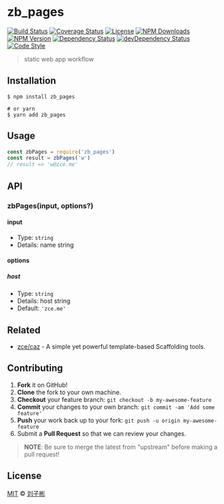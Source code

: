 # zb_pages

[![Build Status][actions-img]][actions-url]
[![Coverage Status][codecov-img]][codecov-url]
[![License][license-img]][license-url]
[![NPM Downloads][downloads-img]][downloads-url]
[![NPM Version][version-img]][version-url]
[![Dependency Status][dependency-img]][dependency-url]
[![devDependency Status][devdependency-img]][devdependency-url]
[![Code Style][style-img]][style-url]

> static web app workflow

## Installation

```shell
$ npm install zb_pages

# or yarn
$ yarn add zb_pages
```

## Usage

<!-- TODO: Introduction of Usage -->

```javascript
const zbPages = require('zb_pages')
const result = zbPages('w')
// result => 'w@zce.me'
```

## API

<!-- TODO: Introduction of API -->

### zbPages(input, options?)

#### input

- Type: `string`
- Details: name string

#### options

##### host

- Type: `string`
- Details: host string
- Default: `'zce.me'`

## Related

- [zce/caz](https://github.com/zce/caz) - A simple yet powerful template-based Scaffolding tools.

## Contributing

1. **Fork** it on GitHub!
2. **Clone** the fork to your own machine.
3. **Checkout** your feature branch: `git checkout -b my-awesome-feature`
4. **Commit** your changes to your own branch: `git commit -am 'Add some feature'`
5. **Push** your work back up to your fork: `git push -u origin my-awesome-feature`
6. Submit a **Pull Request** so that we can review your changes.

> **NOTE**: Be sure to merge the latest from "upstream" before making a pull request!

## License

[MIT](LICENSE) &copy; [刘子彬](https://github.com/lzb0530)



[actions-img]: https://img.shields.io/github/workflow/status/lzb0530/zb_pages/CI
[actions-url]: https://github.com/lzb0530/zb_pages/actions
[codecov-img]: https://img.shields.io/codecov/c/github/lzb0530/zb_pages
[codecov-url]: https://codecov.io/gh/lzb0530/zb_pages
[license-img]: https://img.shields.io/github/license/lzb0530/zb_pages
[license-url]: https://github.com/lzb0530/zb_pages/blob/master/LICENSE
[downloads-img]: https://img.shields.io/npm/dm/zb_pages
[downloads-url]: https://npm.im/zb_pages
[version-img]: https://img.shields.io/npm/v/zb_pages
[version-url]: https://npm.im/zb_pages
[dependency-img]: https://img.shields.io/david/lzb0530/zb_pages
[dependency-url]: https://david-dm.org/lzb0530/zb_pages
[devdependency-img]: https://img.shields.io/david/dev/lzb0530/zb_pages
[devdependency-url]: https://david-dm.org/lzb0530/zb_pages?type=dev
[style-img]: https://img.shields.io/badge/code_style-standard-brightgreen
[style-url]: https://standardjs.com
